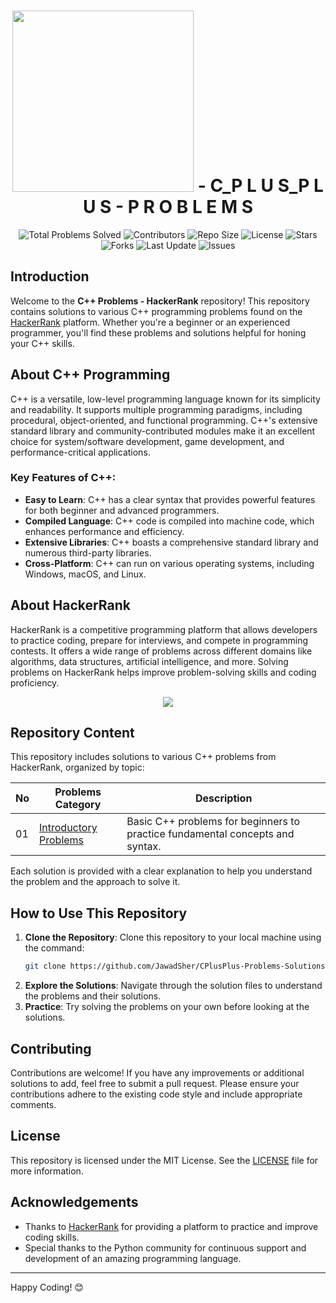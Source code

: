 <h1 align='center'>
    <img width='290px' src='https://www.hackerrank.com/wp-content/uploads/2018/08/hackerrank_logo.png'>
    - C_P L U S_P L U S - P R O B L E M S
</h1>

<div align="center">
    <img src="https://img.shields.io/badge/Total%20Problems%20Solved-1-blue?style=flat&logo=cplusplus&logoColor=white" alt="Total Problems Solved">
    <img src="https://img.shields.io/github/contributors/JawadSher/CPlusPlus-Problems-Solutions-HackerRank?style=flat&logo=github" alt="Contributors">
    <img src="https://img.shields.io/github/repo-size/JawadSher/CPlusPlus-Problems-Solutions-HackerRank?style=flat&logo=github" alt="Repo Size">
    <img src="https://img.shields.io/github/license/JawadSher/CPlusPlus-Problems-Solutions-HackerRank?style=flat&logo=opensource" alt="License">
    <img src="https://img.shields.io/github/stars/JawadSher/CPlusPlus-Problems-Solutions-HackerRank?style=flat&logo=github" alt="Stars">
    <img src="https://img.shields.io/github/forks/JawadSher/CPlusPlus-Problems-Solutions-HackerRank?style=flat&logo=github" alt="Forks">
    <img src="https://img.shields.io/badge/update-daily-blue?style=flat&logo=calendar" alt="Last Update">
    <img src="https://img.shields.io/github/issues/JawadSher/CPlusPlus-Problems-Solutions-HackerRank?style=flat&logo=github" alt="Issues">
</div>

## Introduction
Welcome to the **C++ Problems - HackerRank** repository! This repository contains solutions to various C++ programming problems found on the [HackerRank](https://www.hackerrank.com/) platform. Whether you're a beginner or an experienced programmer, you'll find these problems and solutions helpful for honing your C++ skills.

## About C++ Programming
C++ is a versatile, low-level programming language known for its simplicity and readability. It supports multiple programming paradigms, including procedural, object-oriented, and functional programming. C++'s extensive standard library and community-contributed modules make it an excellent choice for system/software development, game development, and performance-critical applications.

### Key Features of C++:
- **Easy to Learn**: C++ has a clear syntax that provides powerful features for both beginner and advanced programmers.
- **Compiled Language**: C++ code is compiled into machine code, which enhances performance and efficiency.
- **Extensive Libraries**: C++ boasts a comprehensive standard library and numerous third-party libraries.
- **Cross-Platform**: C++ can run on various operating systems, including Windows, macOS, and Linux.

## About HackerRank
HackerRank is a competitive programming platform that allows developers to practice coding, prepare for interviews, and compete in programming contests. It offers a wide range of problems across different domains like algorithms, data structures, artificial intelligence, and more. Solving problems on HackerRank helps improve problem-solving skills and coding proficiency.

<p align='center'><img src='https://cdn.dribbble.com/users/1771471/screenshots/14108349/media/0d446f06dbc6f204fdcb138902df65c9.gif'></p>

## Repository Content
This repository includes solutions to various C++ problems from HackerRank, organized by topic:

| No | Problems Category | Description |
|----|--------------|-------------|
| 01 | [Introductory Problems](https://github.com/JawadSher/CPlusPlus-Problems-Solutions-HackerRank/tree/main/01%20-%20Introductory%20Problems)|Basic C++ problems for beginners to practice fundamental concepts and syntax.|

Each solution is provided with a clear explanation to help you understand the problem and the approach to solve it.

## How to Use This Repository
1. **Clone the Repository**: Clone this repository to your local machine using the command:
    ```sh
    git clone https://github.com/JawadSher/CPlusPlus-Problems-Solutions-HackerRank.git
    ```
2. **Explore the Solutions**: Navigate through the solution files to understand the problems and their solutions.
3. **Practice**: Try solving the problems on your own before looking at the solutions.

## Contributing
Contributions are welcome! If you have any improvements or additional solutions to add, feel free to submit a pull request. Please ensure your contributions adhere to the existing code style and include appropriate comments.

## License
This repository is licensed under the MIT License. See the [LICENSE](LICENSE) file for more information.

## Acknowledgements
- Thanks to [HackerRank](https://www.hackerrank.com/) for providing a platform to practice and improve coding skills.
- Special thanks to the Python community for continuous support and development of an amazing programming language.

---

Happy Coding! 😊

